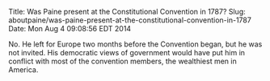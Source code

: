 Title: Was Paine present at the Constitutional Convention in 1787?
Slug: aboutpaine/was-paine-present-at-the-constitutional-convention-in-1787
Date: Mon Aug  4 09:08:56 EDT 2014

   No. He left for Europe two months before the Convention began, but he was not invited. His democratic views of government would have put him in conflict with most of the convention members, the wealthiest men in America. 
